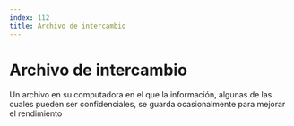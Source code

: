 ```yaml
---
index: 112
title: Archivo de intercambio
---
```

# Archivo de intercambio

Un archivo en su computadora en el que la información, algunas de las cuales pueden ser confidenciales, se guarda ocasionalmente para mejorar el rendimiento